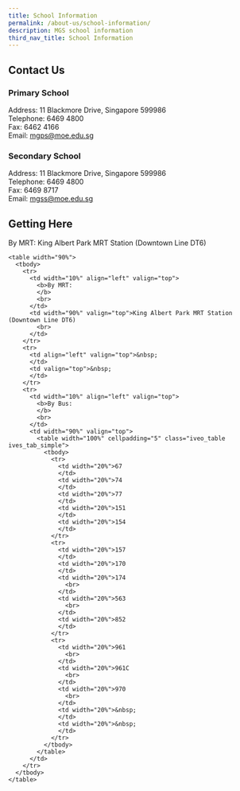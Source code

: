```yaml
---
title: School Information
permalink: /about-us/school-information/
description: MGS school information
third_nav_title: School Information
---
```


## Contact Us

### Primary School
Address: 11 Blackmore Drive, Singapore 599986  
Telephone: 6469 4800  
Fax: 6462 4166  
Email: [mgps@moe.edu.sg](mailto:mgps@moe.edu.sg)  

### Secondary School
Address: 11 Blackmore Drive, Singapore 599986  
Telephone: 6469 4800  
Fax: 6469 8717  
Email: [mgss@moe.edu.sg](mailto:mgss@moe.edu.sg)

## Getting Here
By MRT: King Albert Park MRT Station (Downtown Line DT6)
```
<table width="90%">
  <tbody>
    <tr>
      <td width="10%" align="left" valign="top">
        <b>By MRT:
        </b>
        <br>
      </td>
      <td width="90%" valign="top">King Albert Park MRT Station (Downtown Line DT6)
        <br>
      </td>
    </tr>
    <tr>
      <td align="left" valign="top">&nbsp;
      </td>
      <td valign="top">&nbsp;
      </td>
    </tr>
    <tr>
      <td width="10%" align="left" valign="top">
        <b>By Bus:
        </b>
        <br>
      </td>
      <td width="90%" valign="top">
        <table width="100%" cellpadding="5" class="iveo_table ives_tab_simple">
          <tbody>
            <tr>
              <td width="20%">67 
              </td>
              <td width="20%">74 
              </td>
              <td width="20%">77 
              </td>
              <td width="20%">151 
              </td>
              <td width="20%">154 
              </td>
            </tr>
            <tr>
              <td width="20%">157 
              </td>
              <td width="20%">170 
              </td>
              <td width="20%">174
                <br>
              </td>
              <td width="20%">563 
                <br>
              </td>
              <td width="20%">852
              </td>
            </tr>
            <tr>
              <td width="20%">961
                <br>
              </td>
              <td width="20%">961C
                <br>
              </td>
              <td width="20%">970
                <br>
              </td>
              <td width="20%">&nbsp;
              </td>
              <td width="20%">&nbsp;
              </td>
            </tr>
          </tbody>
        </table>
      </td>
    </tr>
  </tbody>
</table>
```
